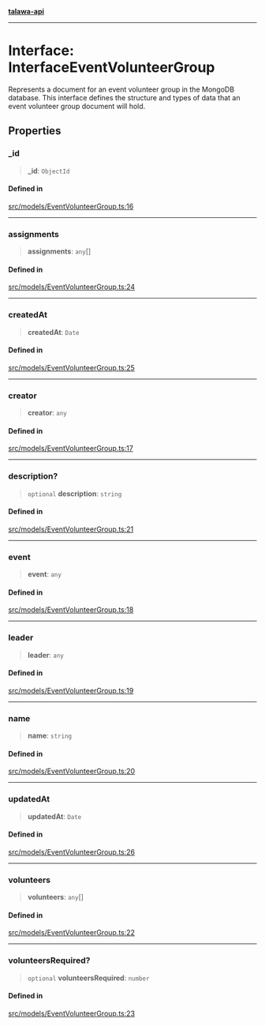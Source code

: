 [**talawa-api**](../../../README.md)

***

# Interface: InterfaceEventVolunteerGroup

Represents a document for an event volunteer group in the MongoDB database.
This interface defines the structure and types of data that an event volunteer group document will hold.

## Properties

### \_id

> **\_id**: `ObjectId`

#### Defined in

[src/models/EventVolunteerGroup.ts:16](https://github.com/Suyash878/talawa-api/blob/e4413cec641a837926071678fed3c7f67234e31e/src/models/EventVolunteerGroup.ts#L16)

***

### assignments

> **assignments**: `any`[]

#### Defined in

[src/models/EventVolunteerGroup.ts:24](https://github.com/Suyash878/talawa-api/blob/e4413cec641a837926071678fed3c7f67234e31e/src/models/EventVolunteerGroup.ts#L24)

***

### createdAt

> **createdAt**: `Date`

#### Defined in

[src/models/EventVolunteerGroup.ts:25](https://github.com/Suyash878/talawa-api/blob/e4413cec641a837926071678fed3c7f67234e31e/src/models/EventVolunteerGroup.ts#L25)

***

### creator

> **creator**: `any`

#### Defined in

[src/models/EventVolunteerGroup.ts:17](https://github.com/Suyash878/talawa-api/blob/e4413cec641a837926071678fed3c7f67234e31e/src/models/EventVolunteerGroup.ts#L17)

***

### description?

> `optional` **description**: `string`

#### Defined in

[src/models/EventVolunteerGroup.ts:21](https://github.com/Suyash878/talawa-api/blob/e4413cec641a837926071678fed3c7f67234e31e/src/models/EventVolunteerGroup.ts#L21)

***

### event

> **event**: `any`

#### Defined in

[src/models/EventVolunteerGroup.ts:18](https://github.com/Suyash878/talawa-api/blob/e4413cec641a837926071678fed3c7f67234e31e/src/models/EventVolunteerGroup.ts#L18)

***

### leader

> **leader**: `any`

#### Defined in

[src/models/EventVolunteerGroup.ts:19](https://github.com/Suyash878/talawa-api/blob/e4413cec641a837926071678fed3c7f67234e31e/src/models/EventVolunteerGroup.ts#L19)

***

### name

> **name**: `string`

#### Defined in

[src/models/EventVolunteerGroup.ts:20](https://github.com/Suyash878/talawa-api/blob/e4413cec641a837926071678fed3c7f67234e31e/src/models/EventVolunteerGroup.ts#L20)

***

### updatedAt

> **updatedAt**: `Date`

#### Defined in

[src/models/EventVolunteerGroup.ts:26](https://github.com/Suyash878/talawa-api/blob/e4413cec641a837926071678fed3c7f67234e31e/src/models/EventVolunteerGroup.ts#L26)

***

### volunteers

> **volunteers**: `any`[]

#### Defined in

[src/models/EventVolunteerGroup.ts:22](https://github.com/Suyash878/talawa-api/blob/e4413cec641a837926071678fed3c7f67234e31e/src/models/EventVolunteerGroup.ts#L22)

***

### volunteersRequired?

> `optional` **volunteersRequired**: `number`

#### Defined in

[src/models/EventVolunteerGroup.ts:23](https://github.com/Suyash878/talawa-api/blob/e4413cec641a837926071678fed3c7f67234e31e/src/models/EventVolunteerGroup.ts#L23)

